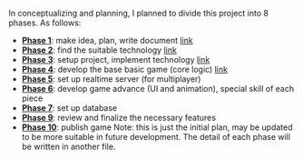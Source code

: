 In conceptualizing and planning, I planned to divide this project into 8 phases. As follows:
- <b><u>Phase 1</u></b>: make idea, plan, write document [link](./phase1.md)
- <b><u>Phase 2</u></b>: find the suitable technology [link](./phase2.md)
- <b><u>Phase 3</u></b>: setup project, implement technology [link](./phase3.md)
- <b><u>Phase 4</u></b>: develop the base basic game (core logic) [link](./phase4.md)
- <b><u>Phase 5</u></b>: set up realtime server (for multiplayer)
- <b><u>Phase 6</u></b>: develop game advance (UI and animation), special skill of each piece 
- <b><u>Phase 7</u></b>: set up database
- <b><u>Phase 9</u></b>: review and finalize the necessary features
- <b><u>Phase 10</u></b>: publish game
Note: this is just the initial plan, may be updated to be more suitable in future development.
The detail of each phase will be written in another file.